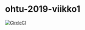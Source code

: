 # ohtu-2019-viikko1

[![CircleCI](https://circleci.com/gh/Jeeses313/ohtu-2019-viikko1.svg?style=svg)](https://circleci.com/gh/Jeeses313/ohtu-2019-viikko1)
